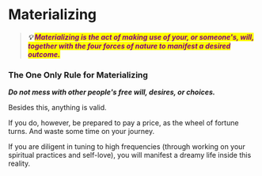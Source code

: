 # Materializing

> #### _💡 <mark style="color:purple;">**Materializing is the act of making use of your, or someone's, will, together with the four forces of nature to manifest a desired outcome.**</mark>_

### The One Only Rule for Materializing

_**Do not mess with other people's free will, desires, or choices.**_&#x20;

Besides this, anything is valid.&#x20;

If you do, however, be prepared to pay a price, as the wheel of fortune turns. And waste some time on your journey.

If you are diligent in tuning to high frequencies (through working on your spiritual practices and self-love), you will manifest a dreamy life inside this reality.



